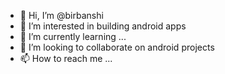 - 👋 Hi, I’m @birbanshi
- 👀 I’m interested in building android apps
- 🌱 I’m currently learning ...
- 💞️ I’m looking to collaborate on android projects
- 📫 How to reach me ...

<!---
birbanshi/birbanshi is a ✨ special ✨ repository because its `README.md` (this file) appears on your GitHub profile.
You can click the Preview link to take a look at your changes.
--->
